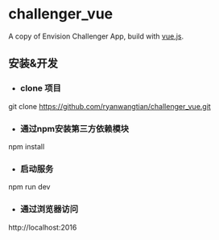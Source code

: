 # challenger_vue
A copy of Envision Challenger App, build with [vue.js](http://vuejs.org/).

## 安装&开发
* ### clone 项目
git clone https://github.com/ryanwangtian/challenger_vue.git
* ### 通过npm安装第三方依赖模块
npm install
* ### 启动服务
npm run dev
* ### 通过浏览器访问
http://localhost:2016
